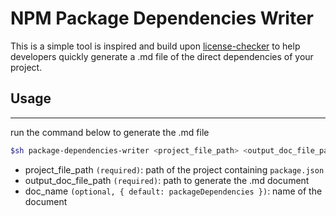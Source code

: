 # NPM Package Dependencies Writer

This is a simple tool is inspired and build upon [license-checker](https://www.npmjs.com/package/license-checker) to help developers quickly generate a .md file of the direct dependencies of your project.

## Usage

---

run the command below to generate the .md file

```bash
$sh package-dependencies-writer <project_file_path> <output_doc_file_path> <doc_name>
```

- project_file_path `(required)`: path of the project containing `package.json`
- output_doc_file_path `(required)`: path to generate the .md document
- doc_name `(optional, { default: packageDependencies })`: name of the document
